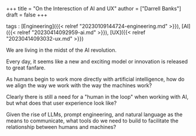 +++
title = "On the Interesction of AI and UX"
author = ["Darrell Banks"]
draft = false
+++

tags
: [Engineering]({{< relref "20230109144724-engineering.md" >}}), [AI]({{< relref "20230414092959-ai.md" >}}), [UX]({{< relref "20230414093032-ux.md" >}})

We are living in the midst of the AI revolution.

Every day, it seems like a new and exciting model or innovation is released to great fanfare.

As humans begin to work more directly with artificial intelligence, how do we align the way we work
with the way the machines work?

Clearly there is still a need for a "human in the loop" when working with AI, but what does that user
experience look like?

Given the rise of LLMs, prompt engineering, and natural language as the means to communicate, what tools
do we need to build to facilitate the relationship between humans and machines?
